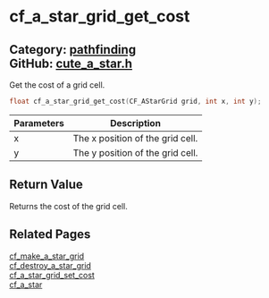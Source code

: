 [//]: # (This file is automatically generated by Cute Framework's docs parser.)
[//]: # (Do not edit this file by hand!)
[//]: # (See: https://github.com/RandyGaul/cute_framework/blob/master/samples/docs_parser.cpp)
[](../header.md ':include')

# cf_a_star_grid_get_cost

Category: [pathfinding](/api_reference?id=pathfinding)  
GitHub: [cute_a_star.h](https://github.com/RandyGaul/cute_framework/blob/master/include/cute_a_star.h)  
---

Get the cost of a grid cell.

```cpp
float cf_a_star_grid_get_cost(CF_AStarGrid grid, int x, int y);
```

Parameters | Description
--- | ---
x | The x position of the grid cell.
y | The y position of the grid cell.

## Return Value

Returns the cost of the grid cell.

## Related Pages

[cf_make_a_star_grid](/pathfinding/cf_make_a_star_grid.md)  
[cf_destroy_a_star_grid](/pathfinding/cf_destroy_a_star_grid.md)  
[cf_a_star_grid_set_cost](/pathfinding/cf_a_star_grid_set_cost.md)  
[cf_a_star](/pathfinding/cf_a_star.md)  
